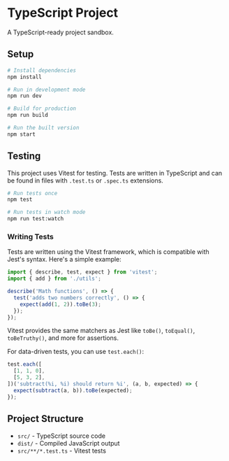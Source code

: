 # TypeScript Project

A TypeScript-ready project sandbox.

## Setup

```bash
# Install dependencies
npm install

# Run in development mode
npm run dev

# Build for production
npm run build

# Run the built version
npm start
```

## Testing

This project uses Vitest for testing. Tests are written in TypeScript and can be found in files with `.test.ts` or `.spec.ts` extensions.

```bash
# Run tests once
npm test

# Run tests in watch mode
npm run test:watch
```

### Writing Tests

Tests are written using the Vitest framework, which is compatible with Jest's syntax. Here's a simple example:

```typescript
import { describe, test, expect } from 'vitest';
import { add } from './utils';

describe('Math functions', () => {
  test('adds two numbers correctly', () => {
    expect(add(1, 2)).toBe(3);
  });
});
```

Vitest provides the same matchers as Jest like `toBe()`, `toEqual()`, `toBeTruthy()`, and more for assertions.

For data-driven tests, you can use `test.each()`:

```typescript
test.each([
  [1, 1, 0],
  [5, 3, 2],
])('subtract(%i, %i) should return %i', (a, b, expected) => {
  expect(subtract(a, b)).toBe(expected);
});
```

## Project Structure

- `src/` - TypeScript source code
- `dist/` - Compiled JavaScript output
- `src/**/*.test.ts` - Vitest tests
